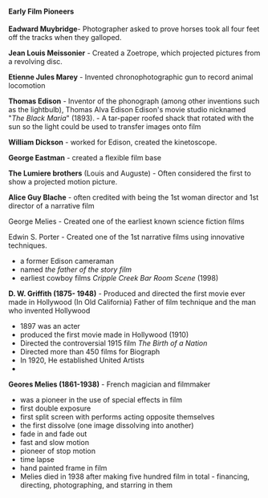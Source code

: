 
#### Early Film Pioneers
**Eadward Muybridge**- Photographer asked to prove horses took all four feet off the tracks when they galloped.

**Jean Louis Meissonier** - Created a Zoetrope, which projected pictures from a revolving disc.

**Etienne Jules Marey** - Invented chronophotographic gun to record animal locomotion

**Thomas Edison** - Inventor of the phonograph (among other inventions such as the lightbulb), 
Thomas Alva Edison
Edison's movie studio nicknamed "*The Black Maria*" (1893). - A tar-paper roofed shack that rotated with the sun so the light could be used to transfer images onto film

**William Dickson** - worked for Edison, created the kinetoscope.

**George Eastman** - created a flexible film base

**The Lumiere brothers** (Louis and Auguste) - Often considered the first to show a projected motion picture.

**Alice Guy Blache** - often credited with being the 1st woman director and 1st director of a narrative film

George Melies - Created one of the earliest known science fiction films

Edwin S. Porter -  Created one of the 1st narrative films using innovative techniques.
- a former Edison cameraman
- named *the father of the story film*
- earliest cowboy films *Cripple Creek Bar Room Scene* (1998)


**D. W. Griffith  (1875- 1948)** - Produced and directed the first movie ever made in Hollywood (In Old California)
Father of film technique and the man who invented Hollywood
- 1897 was an acter
- produced the first movie made in Hollywood (1910)
- Directed the controversial 1915 film *The Birth of a Nation*
- Directed more than 450 films for Biograph
- In 1920, He established United Artists
- 

**Geores Melies (1861-1938)** - French magician and filmmaker
- was a pioneer in the use of special effects in film
- first double exposure
- first split screen with performs acting opposite themselves
- the first dissolve (one image dissolving into another)
- fade in and fade out
- fast and slow motion
- pioneer of stop motion
- time lapse
- hand painted frame in film
- Melies died in 1938 after making five hundred film in total - financing, directing, photographing, and starring in them